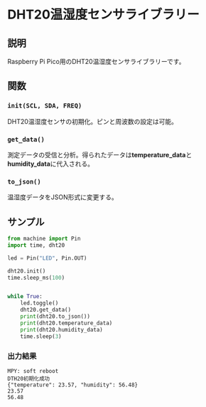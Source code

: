 # DHT20温湿度センサライブラリー
## 説明
Raspberry Pi Pico用のDHT20温湿度センサライブラリーです。

## 関数
### `init(SCL, SDA, FREQ)`
DHT20温湿度センサの初期化。ピンと周波数の設定は可能。
### `get_data()`
測定データの受信と分析。得られたデータは**temperature_data**と**humidity_data**に代入される。
### `to_json()`
温湿度データをJSON形式に変更する。

## サンプル
```py
from machine import Pin
import time, dht20

led = Pin("LED", Pin.OUT)

dht20.init()
time.sleep_ms(100)


while True:
    led.toggle()
    dht20.get_data()
    print(dht20.to_json())
    print(dht20.temperature_data)
    print(dht20.humidity_data)
    time.sleep(3)
```
### 出力結果
```
MPY: soft reboot
DTH20初期化成功
{"temperature": 23.57, "humidity": 56.48}
23.57
56.48
```